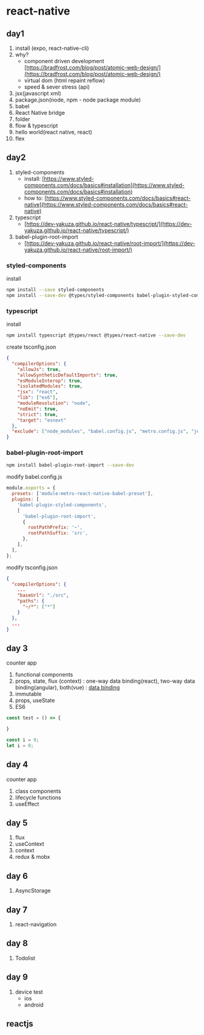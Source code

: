 # react-native

## day1

1. install (expo, react-native-cli)
1. why?
    - component driven development [https://bradfrost.com/blog/post/atomic-web-design/](https://bradfrost.com/blog/post/atomic-web-design/)
    - virtual dom (html repaint reflow)
    - speed & sever stress (api)
1. jsx(javascript xml)
1. package.json(node, npm - node package module)
1. babel
1. React Native bridge
1. folder
1. flow & typescript
1. hello world(react native, react)
1. flex

## day2

1. styled-components
    - install: [https://www.styled-components.com/docs/basics#installation](https://www.styled-components.com/docs/basics#installation)
    - how to: [https://www.styled-components.com/docs/basics#react-native](https://www.styled-components.com/docs/basics#react-native)
1. typescript
    - [https://dev-yakuza.github.io/react-native/typescript/](https://dev-yakuza.github.io/react-native/typescript/)
1. babel-plugin-root-import
    - [https://dev-yakuza.github.io/react-native/root-import/](https://dev-yakuza.github.io/react-native/root-import/)

### styled-components

install

```bash
npm install --save styled-components
npm install --save-dev @types/styled-components babel-plugin-styled-components
```

### typescript

install

```bash
npm install typescript @types/react @types/react-native --save-dev
```

create tsconfig.json

```json
{
  "compilerOptions": {
    "allowJs": true,
    "allowSyntheticDefaultImports": true,
    "esModuleInterop": true,
    "isolatedModules": true,
    "jsx": "react",
    "lib": ["es6"],
    "moduleResolution": "node",
    "noEmit": true,
    "strict": true,
    "target": "esnext"
  },
  "exclude": ["node_modules", "babel.config.js", "metro.config.js", "jest.config.js"]
}
```

### babel-plugin-root-import

```bash
npm install babel-plugin-root-import --save-dev
```

modify babel.config.js

```js
module.exports = {
  presets: ['module:metro-react-native-babel-preset'],
  plugins: [
    'babel-plugin-styled-components',
    [
      'babel-plugin-root-import',
      {
        rootPathPrefix: '~',
        rootPathSuffix: 'src',
      },
    ],
  ],
};
```

modify tsconfig.json

```json
{
  "compilerOptions": {
    ...
    "baseUrl": "./src",
    "paths": {
      "~/*": ["*"]
    }
  },
  ...
}
```

## day 3

counter app

1. functional components
1. props, state, flux (context)
  : one-way data binding(react), two-way data binding(angular), both(vue)
  : [data binding](https://stackoverflow.com/questions/34519889/can-anyone-explain-the-difference-between-reacts-one-way-data-binding-and-angula)
1. immutable
1. props, useState
1. ES6

```js
const test = () => {

}

const i = 0;
let i = 0;
```

## day 4

counter app

1. class components
1. lifecycle functions
1. useEffect

## day 5

1. flux
1. useContext
1. context
1. redux & mobx

## day 6

1. AsyncStorage

## day 7

1. react-navigation

## day 8

1. Todolist

## day 9

1. device test
    - ios
    - android

## reactjs
